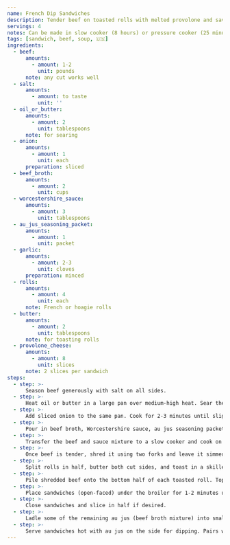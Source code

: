 ```yaml
---
name: French Dip Sandwiches
description: Tender beef on toasted rolls with melted provolone and savory au jus for dipping.
servings: 4
notes: Can be made in slow cooker (8 hours) or pressure cooker (25 minutes)
tags: [sandwich, beef, soup, 🇺🇸]
ingredients:
  - beef:
      amounts:
        - amount: 1-2
          unit: pounds
      note: any cut works well
  - salt:
      amounts:
        - amount: to taste
          unit: ''
  - oil_or_butter:
      amounts:
        - amount: 2
          unit: tablespoons
      note: for searing
  - onion:
      amounts:
        - amount: 1
          unit: each
      preparation: sliced
  - beef_broth:
      amounts:
        - amount: 2
          unit: cups
  - worcestershire_sauce:
      amounts:
        - amount: 3
          unit: tablespoons
  - au_jus_seasoning_packet:
      amounts:
        - amount: 1
          unit: packet
  - garlic:
      amounts:
        - amount: 2-3
          unit: cloves
      preparation: minced
  - rolls:
      amounts:
        - amount: 4
          unit: each
      note: French or hoagie rolls
  - butter:
      amounts:
        - amount: 2
          unit: tablespoons
      note: for toasting rolls
  - provolone_cheese:
      amounts:
        - amount: 8
          unit: slices
      note: 2 slices per sandwich
steps:
  - step: >-
      Season beef generously with salt on all sides.
  - step: >-
      Heat oil or butter in a large pan over medium-high heat. Sear the beef on all sides for 1-2 minutes per side until browned. Remove from pan and set aside.
  - step: >-
      Add sliced onion to the same pan. Cook for 2-3 minutes until slightly softened.
  - step: >-
      Pour in beef broth, Worcestershire sauce, au jus seasoning packet, and minced garlic. Stir to combine and bring to a simmer, scraping up any browned bits from the bottom of the pan.
  - step: >-
      Transfer the beef and sauce mixture to a slow cooker and cook on low for 8 hours, or to a pressure cooker (Instant Pot) and cook on high pressure for 25 minutes with natural release.
  - step: >-
      Once beef is tender, shred it using two forks and leave it simmering in the sauce.
  - step: >-
      Split rolls in half, butter both cut sides, and toast in a skillet or under the broiler until golden brown.
  - step: >-
      Pile shredded beef onto the bottom half of each toasted roll. Top with provolone cheese slices.
  - step: >-
      Place sandwiches (open-faced) under the broiler for 1-2 minutes until cheese is melted and bubbly.
  - step: >-
      Close sandwiches and slice in half if desired.
  - step: >-
      Ladle some of the remaining au jus (beef broth mixture) into small bowls for dipping.
  - step: >-
      Serve sandwiches hot with au jus on the side for dipping. Pairs well with French fries or mac and cheese.
---
```

